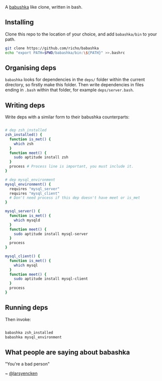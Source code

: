 A [babushka](1) like clone, written in bash.

## Installing

Clone this repo to the location of your choice, and add `babashka/bin` to your path.

```bash
git clone https://github.com/richo/babashka
echo "export PATH=$PWD/babashka/bin:\${PATH}" >>.bashrc
```

## Organising deps

`babashka` looks for dependencies in the `deps/` folder within the current directory, so firstly make this folder. Then write dependencies in files ending in `.bash` within that folder, for example `deps/server.bash`.

## Writing deps

Write deps with a similar form to their babushka counterparts:

```bash

# dep zsh_installed
zsh_installed() {
  function is_met() {
    which zsh
  }
  function meet() {
    sudo aptitude install zsh
  }
  process # Process line is important, you must include it.
}

# dep mysql_environment
mysql_environment() {
  requires "mysql_server"
  requires "mysql_client"
  # Don't need process if this dep doesn't have meet or is_met
}

mysql_server() {
  function is_met() {
    which mysqld
  }
  function meet() {
    sudo aptitude install mysql-server
  }
  process
}

mysql_client() {
  function is_met() {
    which mysql
  }
  function meet() {
    sudo aptitude install mysql-client
  }
  process
}
```

## Running deps

Then invoke:

```bash

babashka zsh_installed
babashka mysql_environment
```

## What people are saying about babashka

"You're a bad person"

~ [@larsyencken](https://twitter.com/larsyencken)

[1]: https://babushka.me
